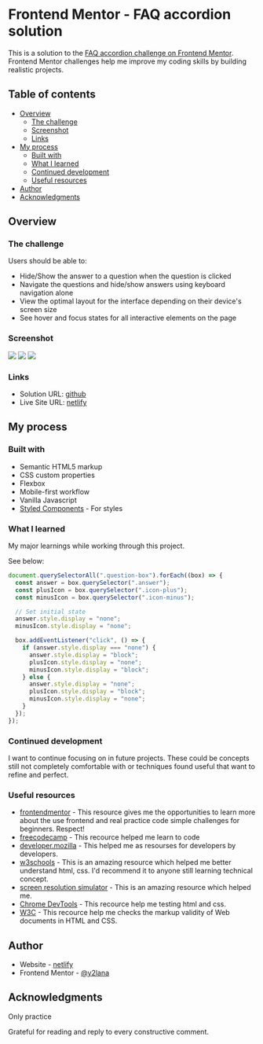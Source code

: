 # Frontend Mentor - FAQ accordion solution

This is a solution to the [FAQ accordion challenge on Frontend Mentor](https://www.frontendmentor.io/challenges/faq-accordion-wyfFdeBwBz). Frontend Mentor challenges help me improve my coding skills by building realistic projects.

## Table of contents

- [Overview](#overview)
  - [The challenge](#the-challenge)
  - [Screenshot](#screenshot)
  - [Links](#links)
- [My process](#my-process)
  - [Built with](#built-with)
  - [What I learned](#what-i-learned)
  - [Continued development](#continued-development)
  - [Useful resources](#useful-resources)
- [Author](#author)
- [Acknowledgments](#acknowledgments)

## Overview

### The challenge

Users should be able to:

- Hide/Show the answer to a question when the question is clicked
- Navigate the questions and hide/show answers using keyboard navigation alone
- View the optimal layout for the interface depending on their device's screen size
- See hover and focus states for all interactive elements on the page

### Screenshot

![](assets/images/screen-mobile-faq-accordion.png)
![](assets/images/screen-mobile-active-faq-accordion.png)
![](assets/images/screen-desktop-faq-accordion.png)

### Links

- Solution URL: [github](https://github.com/2lana/faq-accordion-main)
- Live Site URL: [netlify](https://astonishing-biscotti-91ea91.netlify.app/)

## My process

### Built with

- Semantic HTML5 markup
- CSS custom properties
- Flexbox
- Mobile-first workflow
- Vanilla Javascript
- [Styled Components](https://styled-components.com/) - For styles

### What I learned

My major learnings while working through this project.

See below:

```js
document.querySelectorAll(".question-box").forEach((box) => {
  const answer = box.querySelector(".answer");
  const plusIcon = box.querySelector(".icon-plus");
  const minusIcon = box.querySelector(".icon-minus");

  // Set initial state
  answer.style.display = "none";
  minusIcon.style.display = "none";

  box.addEventListener("click", () => {
    if (answer.style.display === "none") {
      answer.style.display = "block";
      plusIcon.style.display = "none";
      minusIcon.style.display = "block";
    } else {
      answer.style.display = "none";
      plusIcon.style.display = "block";
      minusIcon.style.display = "none";
    }
  });
});
```

### Continued development

I want to continue focusing on in future projects. These could be concepts still not completely comfortable with or techniques found useful that want to refine and perfect.

### Useful resources

- [frontendmentor](https://www.frontendmentor.io/) - This resource gives me the opportunities to learn more about the use frontend and real practice code simple challenges for beginners. Respect!
- [freecodecamp](https://www.freecodecamp.org/) - This recource helped me learn to code
- [developer.mozilla](https://developer.mozilla.org) - This helped me as resourses for developers by developers.
- [w3schools](https://www.w3schools.com/) - This is an amazing resource which helped me better understand html, css. I'd recommend it to anyone still learning technical concept.
- [screen resolution simulator](https://searchenginereports.net/screen-resolution-simulator) - This is an amazing resource which helped me.
- [Chrome DevTools](https://developer.chrome.com/docs/devtools/console/) - This recource help me testing html and css.
- [W3C](https://validator.w3.org/) - This recource help me checks the markup validity of Web documents in HTML and CSS.

## Author

- Website - [netlify](https://astonishing-biscotti-91ea91.netlify.app/)
- Frontend Mentor - [@y2lana](https://www.frontendmentor.io/profile/2lana)

## Acknowledgments

Only practice

Grateful for reading and reply to every constructive comment.

